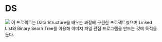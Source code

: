 # DS
<a href="https://velog.io/@seondal"><img src="https://img.shields.io/badge/Velog-3DDC84?style=flat-square&logo=Blogger&logoColor=white"/></a>
이 프로젝트는 Data Structure을 배우는 과정에 구현한 프로젝트였으며
Linked List와 Binary Searh Tree를 이용해 이미지 파일 편집 프로그램을 만드는 것에 목적을 둔다.
